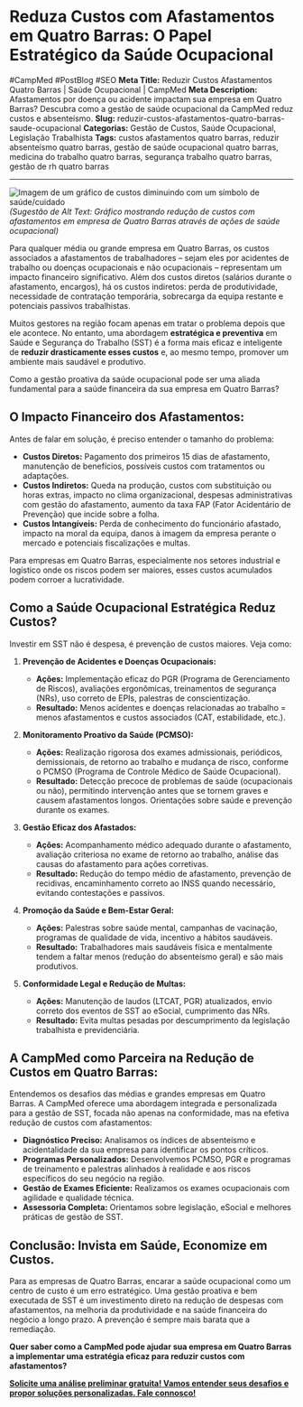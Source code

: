 # Reduza Custos com Afastamentos em Quatro Barras: O Papel Estratégico da Saúde Ocupacional

#CampMed #PostBlog #SEO 
**Meta Title:** Reduzir Custos Afastamentos Quatro Barras | Saúde Ocupacional | CampMed
**Meta Description:** Afastamentos por doença ou acidente impactam sua empresa em Quatro Barras? Descubra como a gestão de saúde ocupacional da CampMed reduz custos e absenteísmo.
**Slug:** reduzir-custos-afastamentos-quatro-barras-saude-ocupacional
**Categorias:** Gestão de Custos, Saúde Ocupacional, Legislação Trabalhista
**Tags:** custos afastamentos quatro barras, reduzir absenteísmo quatro barras, gestão de saúde ocupacional quatro barras, medicina do trabalho quatro barras, segurança trabalho quatro barras, gestão de rh quatro barras

---

![Imagem de um gráfico de custos diminuindo com um símbolo de saúde/cuidado](placeholder_imagem_custos_afastamentos_qb.jpg) *(Sugestão de Alt Text: Gráfico mostrando redução de custos com afastamentos em empresa de Quatro Barras através de ações de saúde ocupacional)*

Para qualquer média ou grande empresa em Quatro Barras, os custos associados a afastamentos de trabalhadores – sejam eles por acidentes de trabalho ou doenças ocupacionais e não ocupacionais – representam um impacto financeiro significativo. Além dos custos diretos (salários durante o afastamento, encargos), há os custos indiretos: perda de produtividade, necessidade de contratação temporária, sobrecarga da equipa restante e potenciais passivos trabalhistas.

Muitos gestores na região focam apenas em tratar o problema depois que ele acontece. No entanto, uma abordagem **estratégica e preventiva** em Saúde e Segurança do Trabalho (SST) é a forma mais eficaz e inteligente de **reduzir drasticamente esses custos** e, ao mesmo tempo, promover um ambiente mais saudável e produtivo.

Como a gestão proativa da saúde ocupacional pode ser uma aliada fundamental para a saúde financeira da sua empresa em Quatro Barras?

## O Impacto Financeiro dos Afastamentos:

Antes de falar em solução, é preciso entender o tamanho do problema:

*   **Custos Diretos:** Pagamento dos primeiros 15 dias de afastamento, manutenção de benefícios, possíveis custos com tratamentos ou adaptações.
*   **Custos Indiretos:** Queda na produção, custos com substituição ou horas extras, impacto no clima organizacional, despesas administrativas com gestão do afastamento, aumento da taxa FAP (Fator Acidentário de Prevenção) que incide sobre a folha.
*   **Custos Intangíveis:** Perda de conhecimento do funcionário afastado, impacto na moral da equipa, danos à imagem da empresa perante o mercado e potenciais fiscalizações e multas.

Para empresas em Quatro Barras, especialmente nos setores industrial e logístico onde os riscos podem ser maiores, esses custos acumulados podem corroer a lucratividade.

## Como a Saúde Ocupacional Estratégica Reduz Custos?

Investir em SST não é despesa, é prevenção de custos maiores. Veja como:

1.  **Prevenção de Acidentes e Doenças Ocupacionais:**
    *   **Ações:** Implementação eficaz do PGR (Programa de Gerenciamento de Riscos), avaliações ergonômicas, treinamentos de segurança (NRs), uso correto de EPIs, palestras de conscientização.
    *   **Resultado:** Menos acidentes e doenças relacionadas ao trabalho = menos afastamentos e custos associados (CAT, estabilidade, etc.).

2.  **Monitoramento Proativo da Saúde (PCMSO):**
    *   **Ações:** Realização rigorosa dos exames admissionais, periódicos, demissionais, de retorno ao trabalho e mudança de risco, conforme o PCMSO (Programa de Controle Médico de Saúde Ocupacional).
    *   **Resultado:** Detecção precoce de problemas de saúde (ocupacionais ou não), permitindo intervenção antes que se tornem graves e causem afastamentos longos. Orientações sobre saúde e prevenção durante os exames.

3.  **Gestão Eficaz dos Afastados:**
    *   **Ações:** Acompanhamento médico adequado durante o afastamento, avaliação criteriosa no exame de retorno ao trabalho, análise das causas do afastamento para ações corretivas.
    *   **Resultado:** Redução do tempo médio de afastamento, prevenção de recidivas, encaminhamento correto ao INSS quando necessário, evitando contestações e passivos.

4.  **Promoção da Saúde e Bem-Estar Geral:**
    *   **Ações:** Palestras sobre saúde mental, campanhas de vacinação, programas de qualidade de vida, incentivo a hábitos saudáveis.
    *   **Resultado:** Trabalhadores mais saudáveis física e mentalmente tendem a faltar menos (redução do absenteísmo geral) e são mais produtivos.

5.  **Conformidade Legal e Redução de Multas:**
    *   **Ações:** Manutenção de laudos (LTCAT, PGR) atualizados, envio correto dos eventos de SST ao eSocial, cumprimento das NRs.
    *   **Resultado:** Evita multas pesadas por descumprimento da legislação trabalhista e previdenciária.

## A CampMed como Parceira na Redução de Custos em Quatro Barras:

Entendemos os desafios das médias e grandes empresas em Quatro Barras. A CampMed oferece uma abordagem integrada e personalizada para a gestão de SST, focada não apenas na conformidade, mas na efetiva redução de custos com afastamentos:

*   **Diagnóstico Preciso:** Analisamos os índices de absenteísmo e acidentalidade da sua empresa para identificar os pontos críticos.
*   **Programas Personalizados:** Desenvolvemos PCMSO, PGR e programas de treinamento e palestras alinhados à realidade e aos riscos específicos do seu negócio na região.
*   **Gestão de Exames Eficiente:** Realizamos os exames ocupacionais com agilidade e qualidade técnica.
*   **Assessoria Completa:** Orientamos sobre legislação, eSocial e melhores práticas de gestão de SST.

## Conclusão: Invista em Saúde, Economize em Custos.

Para as empresas de Quatro Barras, encarar a saúde ocupacional como um centro de custo é um erro estratégico. Uma gestão proativa e bem executada de SST é um investimento direto na redução de despesas com afastamentos, na melhoria da produtividade e na saúde financeira do negócio a longo prazo. A prevenção é sempre mais barata que a remediação.

**Quer saber como a CampMed pode ajudar sua empresa em Quatro Barras a implementar uma estratégia eficaz para reduzir custos com afastamentos?**

[**Solicite uma análise preliminar gratuita! Vamos entender seus desafios e propor soluções personalizadas. Fale connosco!**](https://campmedocupacional.com/?page_id=233)

